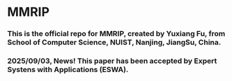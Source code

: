 <h1>MMRIP</h1>
<h3>This is the official repo for MMRIP, created by Yuxiang Fu, from School of Computer Science, NUIST, Nanjing, JiangSu, China.</h3>
<h3>2025/09/03, News! This paper has been accepted by Expert Systens with Applications (ESWA).</h3>
